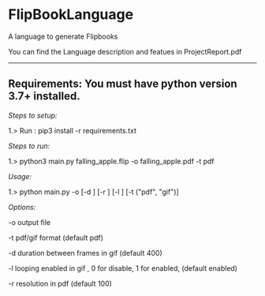 # FlipBookLanguage
A language to generate Flipbooks

You can find the Language description and featues in ProjectReport.pdf

---

Requirements:
You must have python version 3.7+ installed.
---

*Steps to setup:*

1.> Run : pip3 install -r requirements.txt

*Steps to run:*

1.>  python3 main.py falling_apple.flip -o falling_apple.pdf -t pdf

*Usage:*

1.> python main.py <input-file> -o <output-file> [-d <int>] [-r <int>] [-l <int>] [-t ("pdf", "gif")]

*Options:*

 -o output file
 
 -t pdf/gif format (default pdf)
 
 -d duration between frames in gif (default 400)
 
 -l looping enabled in gif , 0 for disable, 1 for enabled, (default enabled)
 
 -r resolution in pdf (default 100)

